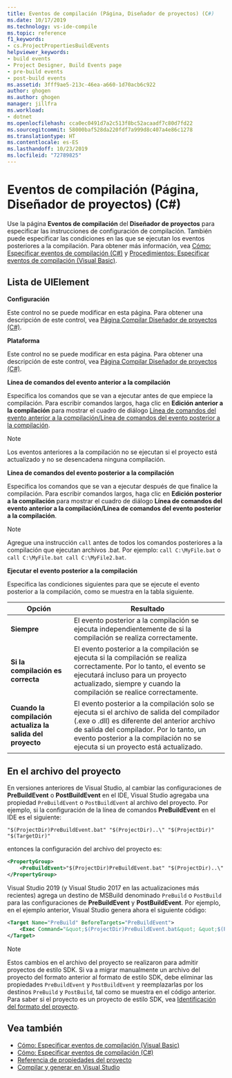 ```yaml
---
title: Eventos de compilación (Página, Diseñador de proyectos) (C#)
ms.date: 10/17/2019
ms.technology: vs-ide-compile
ms.topic: reference
f1_keywords:
- cs.ProjectPropertiesBuildEvents
helpviewer_keywords:
- build events
- Project Designer, Build Events page
- pre-build events
- post-build events
ms.assetid: 3fff9ae5-213c-46ea-a660-1d70acb6c922
author: ghogen
ms.author: ghogen
manager: jillfra
ms.workload:
- dotnet
ms.openlocfilehash: cca0ec0491d7a2c513f8bc52acaadf7c80d7fd22
ms.sourcegitcommit: 58000baf528da220fdf7a999d8c407a4e86c1278
ms.translationtype: HT
ms.contentlocale: es-ES
ms.lasthandoff: 10/23/2019
ms.locfileid: "72789825"
---
```

# <a name="build-events-page-project-designer-c"></a>Eventos de compilación (Página, Diseñador de proyectos) (C#)

Use la página **Eventos de compilación** del **Diseñador de proyectos** para especificar las instrucciones de configuración de compilación. También puede especificar las condiciones en las que se ejecutan los eventos posteriores a la compilación. Para obtener más información, vea [Cómo: Especificar eventos de compilación (C#)](../../ide/how-to-specify-build-events-csharp.md) y [Procedimientos: Especificar eventos de compilación (Visual Basic)](../../ide/how-to-specify-build-events-visual-basic.md).

## <a name="uielement-list"></a>Lista de UIElement

**Configuración**

Este control no se puede modificar en esta página. Para obtener una descripción de este control, vea [Página Compilar Diseñador de proyectos (C#)](../../ide/reference/build-page-project-designer-csharp.md).

**Plataforma**

Este control no se puede modificar en esta página. Para obtener una descripción de este control, vea [Página Compilar Diseñador de proyectos (C#)](../../ide/reference/build-page-project-designer-csharp.md).

**Línea de comandos del evento anterior a la compilación**

Especifica los comandos que se van a ejecutar antes de que empiece la compilación. Para escribir comandos largos, haga clic en **Edición anterior a la compilación** para mostrar el cuadro de diálogo [Línea de comandos del evento anterior a la compilación/Línea de comandos del evento posterior a la compilación](../../ide/reference/pre-build-event-post-build-event-command-line-dialog-box.md).

> [!NOTE]
> Los eventos anteriores a la compilación no se ejecutan si el proyecto está actualizado y no se desencadena ninguna compilación.

**Línea de comandos del evento posterior a la compilación**

Especifica los comandos que se van a ejecutar después de que finalice la compilación. Para escribir comandos largos, haga clic en **Edición posterior a la compilación** para mostrar el cuadro de diálogo **Línea de comandos del evento anterior a la compilación/Línea de comandos del evento posterior a la compilación**.

> [!NOTE]
> Agregue una instrucción `call` antes de todos los comandos posteriores a la compilación que ejecutan archivos .bat. Por ejemplo: `call C:\MyFile.bat` o `call C:\MyFile.bat call C:\MyFile2.bat`.

**Ejecutar el evento posterior a la compilación**

Especifica las condiciones siguientes para que se ejecute el evento posterior a la compilación, como se muestra en la tabla siguiente.

|Opción|Resultado|
|------------|------------|
|**Siempre**|El evento posterior a la compilación se ejecuta independientemente de si la compilación se realiza correctamente.|
|**Si la compilación es correcta**|El evento posterior a la compilación se ejecuta si la compilación se realiza correctamente. Por lo tanto, el evento se ejecutará incluso para un proyecto actualizado, siempre y cuando la compilación se realice correctamente.|
|**Cuando la compilación actualiza la salida del proyecto**|El evento posterior a la compilación solo se ejecuta si el archivo de salida del compilador (.exe o .dll) es diferente del anterior archivo de salida del compilador. Por lo tanto, un evento posterior a la compilación no se ejecuta si un proyecto está actualizado.|

## <a name="in-the-project-file"></a>En el archivo del proyecto

En versiones anteriores de Visual Studio, al cambiar las configuraciones de **PreBuildEvent** o **PostBuildEvent** en el IDE, Visual Studio agregaba una propiedad `PreBuildEvent` o `PostBuildEvent` al archivo del proyecto. Por ejemplo, si la configuración de la línea de comandos **PreBuildEvent** en el IDE es el siguiente:

```input
"$(ProjectDir)PreBuildEvent.bat" "$(ProjectDir)..\" "$(ProjectDir)" "$(TargetDir)"
```

entonces la configuración del archivo del proyecto es:

```xml
<PropertyGroup>
    <PreBuildEvent>"$(ProjectDir)PreBuildEvent.bat" "$(ProjectDir)..\" "$(ProjectDir)" "$(TargetDir)" />
</PropertyGroup>
```

Visual Studio 2019 (y Visual Studio 2017 en las actualizaciones más recientes) agrega un destino de MSBuild denominado `PreBuild` o `PostBuild` para las configuraciones de **PreBuildEvent** y **PostBuildEvent**. Por ejemplo, en el ejemplo anterior, Visual Studio genera ahora el siguiente código:

```xml
<Target Name="PreBuild" BeforeTargets="PreBuildEvent">
    <Exec Command="&quot;$(ProjectDir)PreBuildEvent.bat&quot; &quot;$(ProjectDir)..\&quot; &quot;$(ProjectDir)&quot; &quot;$(TargetDir)&quot;" />
</Target>
```

> [!NOTE]
> Estos cambios en el archivo del proyecto se realizaron para admitir proyectos de estilo SDK. Si va a migrar manualmente un archivo del proyecto del formato anterior al formato de estilo SDK, debe eliminar las propiedades `PreBuildEvent` y `PostBuildEvent` y reemplazarlas por los destinos `PreBuild` y `PostBuild`, tal como se muestra en el código anterior. Para saber si el proyecto es un proyecto de estilo SDK, vea [Identificación del formato del proyecto](/nuget/resources/check-project-format).

## <a name="see-also"></a>Vea también

- [Cómo: Especificar eventos de compilación (Visual Basic)](../../ide/how-to-specify-build-events-visual-basic.md)
- [Cómo: Especificar eventos de compilación (C#)](../../ide/how-to-specify-build-events-csharp.md)
- [Referencia de propiedades del proyecto](../../ide/reference/project-properties-reference.md)
- [Compilar y generar en Visual Studio](../../ide/compiling-and-building-in-visual-studio.md)